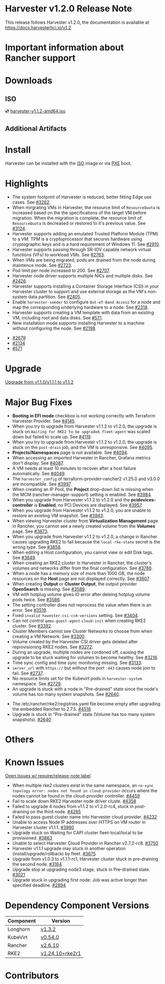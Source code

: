 # Harvester v1.2.0 Release Note

<!--- TO-DO -->
This release follows Harvester v1.2.0, the documentation is available at https://docs.harvesterhci.io/v1.2.

# Important information about Rancher support

<!--- TO-DO -->

# Downloads

<!--- TO-DO -->

## ISO

<!--- TO-DO -->
:cd: [harvester-v1.1.2-amd64.iso](https://releases.rancher.com/harvester/v1.1.2/harvester-v1.1.2-amd64.iso)

## Additional Artifacts

<!--- TO-DO -->

# Install

<!--- TO-DO -->
Harvester can be installed with the [ISO](https://docs.harvesterhci.io/v1.1/install/iso-install/) image or via [PXE](https://docs.harvesterhci.io/v1.1/install/pxe-boot-install/) boot.

# Highlights

- The system footprint of Harvester is reduced, better fitting Edge use cases. See [#3262](https://github.com/harvester/harvester/issues/3262).
- When mirgrating VMs in Harvester, the resource limit of `ResourceQuota` is increased based on the the specifications of the target VM before migration. When the migration is complete, the resource limit of `ResourceQuota` is decreased or restored to it's previous value. See [#3124](https://github.com/harvester/harvester/issues/3124).
- Harvester supports adding an emulated Trusted Platform Module (TPM) to a VM. TPM is a cryptoprocessor that secures hardware using cryptographic keys and is a hard requirement of Windows 11. See [#2910](https://github.com/harvester/harvester/issues/2910).
- Harvester supports passing through SR-IOV capable network virtual functions (VFs) to workload VMs. See [#2763](https://github.com/harvester/harvester/issues/2763).
- When VMs are being migrated, pods are drained from the node during maintence mode. See [#2723](https://github.com/harvester/harvester/issues/2723).
- Pod limit per node increased to 200. See [#2707](https://github.com/harvester/harvester/issues/2707).
- Harvester node driver supports multiple NICs and multiple disks. See [#2426](https://github.com/harvester/harvester/issues/2426).
- Harvester supports installing a Container Storage Interface (CSI) in your Harvester cluster to support and use external storage as the VM's non-system data partition. See [#2405](https://github.com/harvester/harvester/issues/2405).
- Enable `harvester-seeder` to configure `Out-of-Band Access` for a node and map the corresponding underlying hardware to a node. See [#2318](https://github.com/harvester/harvester/issues/2318).
- Harvester supports creating a VM template with data from an existing VM, including root and data disks. See [#571](https://github.com/harvester/harvester/issues/571).
- New installation mode supports installing Harvester to a machine without configuring the node. See [#2198](https://github.com/harvester/harvester/issues/2198).

<!--- TO-DO -->
- [#2679](https://github.com/harvester/harvester/issues/2679)
- [#2134](https://github.com/harvester/harvester/issues/2134)
- [#571](https://github.com/harvester/harvester/issues/571)

# Upgrade

<!--- TO-DO -->
[Upgrade from v1.1.0/v1.1.1 to v1.1.2](https://docs.harvesterhci.io/v1.1/upgrade/automatic/)

# Major Bug Fixes

- **Booting in EFI mode** checkbox is not working correctly with Terraform Harvester Provider. See [#4145](https://github.com/harvester/harvester/issues/4145).
- When you try to upgrade from Harvester v1.1.2 to v1.2.0, the upgrade is stuck on `Waiting for RKE2 to be upgraded`. `fleet-agent` was scaled down but failed to scale up. See [#4119](https://github.com/harvester/harvester/issues/4119).
- When you try to upgrade from Harvester v1.1.2 to v1.2.0, the upgrade is stuck on the `post-drain` job, and the VM is unresponsive. See [#4095](https://github.com/harvester/harvester/issues/4095).
- **Projects/Namespaces** page is not available. See [#4094](https://github.com/harvester/harvester/issues/4094).
- When accessing an imported Harvester in Rancher, Grafana metrics don't display. See [#4087](https://github.com/harvester/harvester/issues/4087).
- A VM needs at least 10 minutes to recover after a host failure automatically. See [#4049](https://github.com/harvester/harvester/issues/4049).
- The `harvester_config` of terraform-provider-rancher2 v1.25.0 and v3.0.0 are incompatible. See [#3997](https://github.com/harvester/harvester/issues/3997).
- When creating an IP Pool, the **Project** drop-down list is missing when the MCM (rancher-manager-support) setting is enabled. See [#3984](https://github.com/harvester/harvester/issues/3984).
- When you upgrade from Harvester v1.1.2 to v1.2.0 and the **pcidevices-controller** is **Enabled**, no PCI Devices are displayed. See [#3957](https://github.com/harvester/harvester/issues/3957).
- When you upgrade from Harvester v1.1.2 to v1.2.0, you are unable to restore an existing VM snapshot. See [#3943](https://github.com/harvester/harvester/issues/3943).
- When viewing Harvester cluster from **Virtualization Management** page in Rancher, you cannot see a newly created volume from the **Volumes** page. See [#3873](https://github.com/harvester/harvester/issues/3873).
- When you upgrade from Harvester v1.1.2 to v1.2.0, a change in Rancher causes upgrading RKE2 to fail because the `local-rke-state` secret is the wrong type. See [#3858](https://github.com/harvester/harvester/issues/3858).
- When editing a Host configuration, you cannot view or edit Disk tags. See [#3849](https://github.com/harvester/harvester/issues/3849).
- When creating an RKE2 cluster in Harvester in Rancher, the cluster's volumes and networks differ from the final configuration. See [#3786](https://github.com/harvester/harvester/issues/3786).
- When a node has a memory size of more than 1000 GB, the node resources on the **Host** page are not displayed correctly. See [#3607](https://github.com/harvester/harvester/issues/3607).
- When creating **Output** or **Cluster Output**, the output provider **OpenSearch** is missing. See [#3589](https://github.com/harvester/harvester/issues/3589).
- VM with hotplug volume gives IO error after deleing hotplug volume pods twice. See [#3586](https://github.com/harvester/harvester/issues/3586).
- The setting controller does not reprocess the value when there is an error. See [#3519](https://github.com/harvester/harvester/issues/3519).
- Fixed `invalid havester-csi-ccm-versions` setting. See [#3404](https://github.com/harvester/harvester/issues/3404).
- Can not control `qemu-guest-agent` `cloud-init` when creating RKE2 cluster. See [#3392](https://github.com/harvester/harvester/issues/3392).
- Cluster Members cannot see Cluster Networks to choose from when creating a VM Network. See [#3300](https://github.com/harvester/harvester/issues/3300).
- Volume created by the Harvester CSI driver gets deleted after reprovisioning RKE2 nodes. See [#3272](https://github.com/harvester/harvester/issues/3272).
- During an upgrade, multiple nodes are cordoned off, causing the upgrade to be stuck waiting for volumes to become healthy. See [#3216](https://github.com/harvester/harvester/issues/3216).
- Time sync config and time sync monitoring missing. See [#3133](https://github.com/harvester/harvester/issues/3133).
- `server_url` with `https://` but without the port `:443` causes node join to fail. See [#2737](https://github.com/harvester/harvester/issues/2737).
- No resource limits set for the Kubevirt pods in `harvester-system` namespace. See [#2729](https://github.com/harvester/harvester/issues/2729).
- An upgrade is stuck with a node in "Pre-drained" state since the node's volume has too many system snapshots. See [#2640](https://github.com/harvester/harvester/issues/2640).

<!--- TO-DO -->
- The /etc/rancher/rke2/registries.yaml file become empty after upgrading the embedded Rancher to 2.7.5. [#4516](https://github.com/harvester/harvester/issues/4156)
- Upgrade is stuck in "Pre-drained" state (Volume has too many system snapshots). [#2640](https://github.com/harvester/harvester/issues/2640)

# Others
<!--- TO-DO -->

# Known Issues
<!--- TO-DO -->
[Open Issues w/ require/release-note label](https://github.com/harvester/harvester/issues?q=is%3Aissue+label%3Arequire%2Frelease-note+is%3Aopen)
- When multiple rke2 clusters exist in the same namespace, an `re-sync topology error: nodes not found in cloud-provider` occurs where the nodes cannot be found in the cloud-provider controller. [#4459](https://github.com/harvester/harvester/issues/4459)
- Fail to scale down RKE2 Harvester node driver cluste. [#4358](https://github.com/harvester/harvester/issues/4358)
- Failed to upgrade 4 nodes from v1.1.2 to v1.2.0-rc4, stuck in post-draining on the third node. [#4285](https://github.com/harvester/harvester/issues/4285)
- Failed to pass guest cluster name into Harvester cloud provider. [#4232](https://github.com/harvester/harvester/issues/4232)
- Unable to access Node IP addresses over HTTPS on VM router in Harvester cluster v1.1.1. [#3960](https://github.com/harvester/harvester/issues/3960)
- Upgrade stuck on Waiting for CAPI cluster fleet-local/local to be provisioned. [#3863](https://github.com/harvester/harvester/issues/3863)
- Unable to select Harvester Cloud Provider in Rancher v2.7.2-rc8. [#3750](https://github.com/harvester/harvester/issues/3750)
- Harvester v1.1.1 upgrade may stuck in another operation (install/upgrade/rollback) by fleet. [#3675](https://github.com/harvester/harvester/issues/3675)
- Upgrade from v1.0.3 to v1.1.1-rc1, Harvester cluster stuck in pre-draining the second node. [#3164](https://github.com/harvester/harvester/issues/3164)
- Upgrade stop at upgrading node3 stage, stuck in Pre-drained state. [#3021](https://github.com/harvester/harvester/issues/3021)
- Upgrade stuck in upgrading first node: Job was active longer than specified deadline. [#2894](https://github.com/harvester/harvester/issues/2894)

# Dependency Component Versions
<!--- TO-DO -->
| Component | Version |
| ------ | ---------|
| Longhorn | [v1.3.2](https://github.com/longhorn/longhorn/releases/tag/v1.3.2) |
| KubeVirt | [v0.54.0](https://github.com/kubevirt/kubevirt/releases/tag/v0.54.0) |
| Rancher | [v2.6.10](https://github.com/rancher/rancher/releases/tag/v2.6.10) |
| RKE2 | [v1.24.10+rke2r1](https://github.com/rancher/rke2/releases/tag/v1.24.10%2Brke2r1) |

# Contributors
<!--- TO-DO -->
